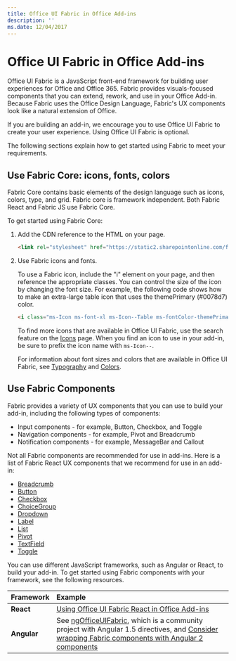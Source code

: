 ```yaml
---
title: Office UI Fabric in Office Add-ins 
description: ''
ms.date: 12/04/2017
---
```



# Office UI Fabric in Office Add-ins 

Office UI Fabric is a JavaScript front-end framework for building user experiences for Office and Office 365. Fabric provides visuals-focused components that you can extend, rework, and use in your Office Add-in. Because Fabric uses the Office Design Language, Fabric's UX components look like a natural extension of Office. 

If you are building an add-in, we encourage you to use Office UI Fabric to create your user experience. Using Office UI Fabric is optional.

The following sections explain how to get started using Fabric to meet your requirements. 

## Use Fabric Core: icons, fonts, colors
Fabric Core contains basic elements of the design language such as icons, colors, type, and grid. Fabric core is framework independent. Both Fabric React and Fabric JS use Fabric Core.

To get started using Fabric Core:

1. Add the CDN reference to the HTML on your page.  

	```html
	<link rel="stylesheet" href="https://static2.sharepointonline.com/files/fabric/office-ui-fabric-js/1.4.0/css/fabric.min.css">
	```   
    
2. Use Fabric icons and fonts. 

    To use a Fabric icon, include the "i" element on your page, and then reference the appropriate classes. You can control the size of the icon by changing the font size. For example, the following code shows how to make an extra-large table icon that uses the themePrimary (#0078d7) color. 
   
    ```html
	<i class="ms-Icon ms-font-xl ms-Icon--Table ms-fontColor-themePrimary"></i>
	```

    To find more icons that are available in Office UI Fabric, use the search feature on the [Icons](https://dev.office.com/fabric#/styles/icons) page. When you find an icon to use in your add-in, be sure to prefix the icon name with `ms-Icon--`. 

    For information about font sizes and colors that are available in Office UI Fabric, see [Typography](https://dev.office.com/fabric#/styles/typography) and [Colors](https://dev.office.com/fabric#/styles/colors).
 
## Use Fabric Components 
Fabric provides a variety of UX components that you can use to build your add-in, including the following types of components:

- Input components - for example, Button, Checkbox, and Toggle
- Navigation components - for example, Pivot and Breadcrumb
- Notification components - for example, MessageBar and Callout  

Not all Fabric components are recommended for use in add-ins. Here is a list of Fabric React UX components that we recommend for use in an add-in:

- [Breadcrumb](https://developer.microsoft.com/fabric#/components/breadcrumb)
- [Button](https://developer.microsoft.com/fabric#/components/button)
- [Checkbox](https://developer.microsoft.com/fabric#/components/checkbox)
- [ChoiceGroup](https://developer.microsoft.com/fabric#/components/choicegroup)
- [Dropdown](https://developer.microsoft.com/fabric#/components/dropdown)
- [Label](https://developer.microsoft.com/fabric#/components/label)
- [List](https://developer.microsoft.com/fabric#/components/list)
- [Pivot](https://developer.microsoft.com/fabric#/components/pivot)
- [TextField](https://developer.microsoft.com/fabric#/components/textfield)
- [Toggle](https://developer.microsoft.com/fabric#/components/toggle)

You can use different JavaScript frameworks, such as Angular or React, to build your add-in. To get started using Fabric components with your framework, see the following resources.

|**Framework**|**Example**|
|:------------|:----------|
|**React**|[Using Office UI Fabric React in Office Add-ins](using-office-ui-fabric-react.md )|
|**Angular**| See [ngOfficeUIFabric](http://ngofficeuifabric.com/), which is a community project with Angular 1.5 directives, and [Consider wrapping Fabric components with Angular 2 components](../develop/add-ins-with-angular2.md#consider-wrapping-fabric-components-with-angular-components)|
